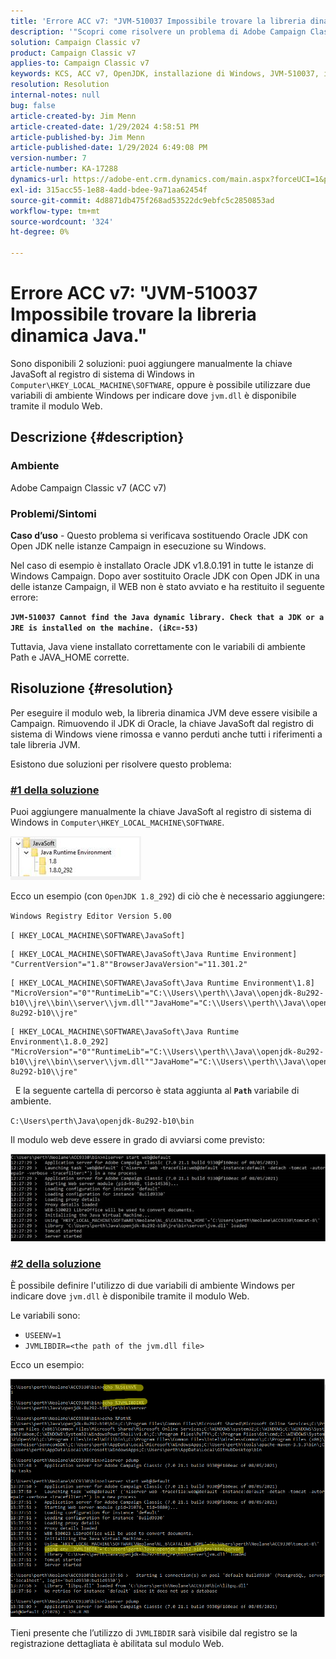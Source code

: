 ```yaml
---
title: 'Errore ACC v7: "JVM-510037 Impossibile trovare la libreria dinamica Java."'
description: '"Scopri come risolvere un problema di Adobe Campaign Classic v7 relativo all’errore: "JVM-510037 Impossibile trovare la libreria dinamica Java.""'
solution: Campaign Classic v7
product: Campaign Classic v7
applies-to: Campaign Classic v7
keywords: KCS, ACC v7, OpenJDK, installazione di Windows, JVM-510037, impossibile trovare, Libreria dinamica Java, Adobe Campaign Classic v7, Risoluzione dei problemi
resolution: Resolution
internal-notes: null
bug: false
article-created-by: Jim Menn
article-created-date: 1/29/2024 4:58:51 PM
article-published-by: Jim Menn
article-published-date: 1/29/2024 6:49:08 PM
version-number: 7
article-number: KA-17288
dynamics-url: https://adobe-ent.crm.dynamics.com/main.aspx?forceUCI=1&pagetype=entityrecord&etn=knowledgearticle&id=6d2368a8-c7be-ee11-9079-6045bd006268
exl-id: 315acc55-1e88-4add-bdee-9a71aa62454f
source-git-commit: 4d8871db475f268ad53522dc9ebfc5c2850853ad
workflow-type: tm+mt
source-wordcount: '324'
ht-degree: 0%

---
```


# Errore ACC v7: &quot;JVM-510037 Impossibile trovare la libreria dinamica Java.&quot;


Sono disponibili 2 soluzioni: puoi aggiungere manualmente la chiave JavaSoft al registro di sistema di Windows in `Computer\HKEY_LOCAL_MACHINE\SOFTWARE`, oppure è possibile utilizzare due variabili di ambiente Windows per indicare dove `jvm.dll` è disponibile tramite il modulo Web.

## Descrizione {#description}


### <b>Ambiente</b>

Adobe Campaign Classic v7 (ACC v7)



### <b>Problemi/Sintomi</b>

<b>Caso d’uso</b> - Questo problema si verificava sostituendo Oracle JDK con Open JDK nelle istanze Campaign in esecuzione su Windows.

Nel caso di esempio è installato Oracle JDK v1.8.0.191 in tutte le istanze di Windows Campaign. Dopo aver sostituito Oracle JDK con Open JDK in una delle istanze Campaign, il WEB non è stato avviato e ha restituito il seguente errore:

<b>`JVM-510037 Cannot find the Java dynamic library. Check that a JDK or a JRE is installed on the machine. (iRc=-53)`</b>

Tuttavia, Java viene installato correttamente con le variabili di ambiente Path e JAVA_HOME corrette.


## Risoluzione {#resolution}


Per eseguire il modulo web, la libreria dinamica JVM deve essere visibile a Campaign. Rimuovendo il JDK di Oracle, la chiave JavaSoft dal registro di sistema di Windows viene rimossa e vanno perduti anche tutti i riferimenti a tale libreria JVM.

Esistono due soluzioni per risolvere questo problema:

### <u>#1 della soluzione</u>

Puoi aggiungere manualmente la chiave JavaSoft al registro di sistema di Windows in `Computer\HKEY_LOCAL_MACHINE\SOFTWARE`.

![](assets/de72732e-d310-ec11-b6e6-000d3a597e01.png)

Ecco un esempio (con `OpenJDK 1.8_292`) di ciò che è necessario aggiungere:

`Windows Registry Editor Version 5.00`

`[ HKEY_LOCAL_MACHINE\SOFTWARE\JavaSoft]`




```
[ HKEY_LOCAL_MACHINE\SOFTWARE\JavaSoft\Java Runtime Environment] "CurrentVersion"="1.8""BrowserJavaVersion"="11.301.2"
```





```
[ HKEY_LOCAL_MACHINE\SOFTWARE\JavaSoft\Java Runtime Environment\1.8] "MicroVersion"="0""RuntimeLib"="C:\\Users\\perth\\Java\\openjdk-8u292-b10\\jre\\bin\\server\\jvm.dll""JavaHome"="C:\\Users\\perth\\Java\\openjdk-8u292-b10\\jre"
```





```
[ HKEY_LOCAL_MACHINE\SOFTWARE\JavaSoft\Java Runtime Environment\1.8.0_292] "MicroVersion"="0""RuntimeLib"="C:\\Users\\perth\\Java\\openjdk-8u292-b10\\jre\\bin\\server\\jvm.dll""JavaHome"="C:\\Users\\perth\\Java\\openjdk-8u292-b10\\jre"
```


 
E la seguente cartella di percorso è stata aggiunta al <b>`Path` </b>variabile di ambiente.

`C:\Users\perth\Java\openjdk-8u292-b10\bin`

Il modulo web deve essere in grado di avviarsi come previsto:

![](assets/f9d275cf-d910-ec11-b6e6-000d3a597e01.png)

### <u>#2 della soluzione</u>

È possibile definire l&#39;utilizzo di due variabili di ambiente Windows per indicare dove `jvm.dll` è disponibile tramite il modulo Web.

Le variabili sono:

- `USEENV=1`
- `JVMLIBDIR=<the path of the jvm.dll file>`


Ecco un esempio:

![](assets/108e8694-d814-ec11-b6e6-002248047155.png)

Tieni presente che l’utilizzo di `JVMLIBDIR` sarà visibile dal registro se la registrazione dettagliata è abilitata sul modulo Web.
